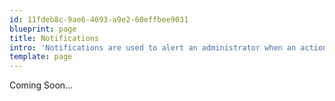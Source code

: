 ```yaml
---
id: 11fdeb8c-9ae6-4693-a9e2-60effbee9031
blueprint: page
title: Notifications
intro: 'Notifications are used to alert an administrator when an action has been performed.'
template: page
---
```

Coming Soon...
